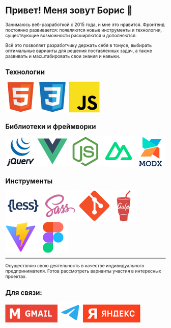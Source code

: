 # Привет! Меня зовут Борис 👋

Занимаюсь веб-разработкой с 2015 года, и мне это нравится. Фронтенд постоянно развивается: появляются новые инструменты и технологии, существующие возможности расширяются и дополняются.

Всё это позволяет разработчику держать себя в тонусе, выбирать оптимальные варианты для решения поставленных задач, а также развивать и масштабировать свои знания и навыки.

## Технологии

[![HTML](./assets/ico-html.svg)](https://doka.guide/html/ "HTML: Язык разметки веб-страниц")
[![CSS](./assets/ico-css.svg)](https://doka.guide/css/ "CSS: Внешний вид и стилизация веб-страниц")
[![JS](./assets/ico-javascript.svg)](https://doka.guide/js/ "Javascript: Интерактивность и динамичность веб-страниц")

## Библиотеки и фреймворки

[![jQuery](./assets/ico-jquery.svg)](https://jquery.com/ "Библиотека для Javascript")
[![VueJS](./assets/ico-vuejs.svg)](https://vuejs.org/ "Vue: Javascript-фреймворк для создания веб-приложений")
[![NodeJS](./assets/ico-nodejs.svg)](https://nodejs.org/ "NodeJS: Среда разработки с использованием Javascript")
[![Nuxt](./assets/ico-nuxt.svg)](https://nuxt.com/ "Nuxt: Веб-фреймворк для создания сайтов")
[![MODX](./assets/ico-modx.svg)](https://modx.com/content-management-framework "Система управления сайтом")

## Инструменты

[![Less](./assets/ico-less.svg)](https://lesscss.org/ "Препроцессор CSS")
[![Sass](./assets/ico-sass.svg)](https://sass-lang.com/ "Препроцессор CSS")
[![Git](./assets/ico-git.svg)](https://git-scm.com/ "Git: Система контроля версий файлов")
[![Gulp](./assets/ico-gulp.svg)](https://doka.guide/tools/gulp/ "Gulp: Менеджер задач для проекта")
[![ViteJS](./assets/ico-vitejs.svg)](https://vitejs.dev/ "ViteJS: Сборщик веб-проектов")
[![Figma](./assets/ico-figma.svg)](https://www.figma.com/ "Figma: Графический редактор для веб-дизайна")

---

Осуществляю свою деятельность в качестве индивидуального предпринимателя. Готов рассмотреть варианты участия в интересных проектах.

## Для связи:

<a href="mailto:webdb81@gmail.com" title="Написать письмо на адрес Gmail-почты"><img src="./assets/ico-gmail.svg" alt="Значок для почты Gmail" ></a>
<a href="https://t.me/bogrid" title="Связаться в Телеграм"><img src="./assets/ico-telegram.svg" alt="Значок для Телеграм" ></a>
<a href="mailto:webdb81@yandex.ru" title="Написать письмо на адрес Яндекс-почты"><img src="./assets/ico-ya-mail.svg" alt="Значок для почты Яндекс" ></a>
